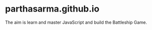 parthasarma.github.io
=====================

The aim is learn and master JavaScript and build the Battleship Game.
